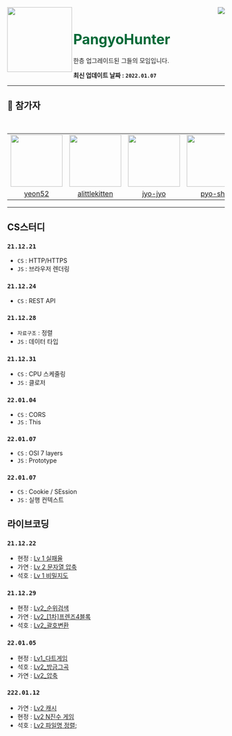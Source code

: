 <div>
  <img align="left" src="https://user-images.githubusercontent.com/14370441/147059429-eb855fb1-fd64-47af-b0d4-66e909b6ee3b.png" width="150"/>
  <div align="right">
    <a align="right" href="https://github.com/BoostUpStudy/Notice">
      <img src="https://hits.seeyoufarm.com/api/count/incr/badge.svg?url=https://github.com/BoostUpStudy/PangyoHunter&count_bg=%233D61C8&title_bg=%23555555&icon=&icon_color=%23E7E7E7&title=hits&edge_flat=false"/>
    </a>
    <h1 align="left">
      <font align="left" size="6" color="#006937"> PangyoHunter</font>
    </h1>
    <p align="left">
      한층 업그레이드된 그들의 모임입니다.
    </p>
  </div>
</div>

**최신 업데이트 날짜 : `2022.01.07`**

---
## 📖 참가자

<br>
<table align="center">
  <tr>
    <td>
      <a href="https://github.com/yeon52">
        <img src="https://avatars.githubusercontent.com/yeon52" width="120"/>
      </a>
    </td>
    <td>
      <a href="https://github.com/alittlekitten">
        <img src="https://avatars.githubusercontent.com/alittlekitten" width="120"/>
      </a>
    </td>
    <td>
      <a href="https://github.com/jyo-jyo">
        <img src="https://avatars.githubusercontent.com/jyo-jyo" width="120"/>
      </a>
    </td>
    <td>
      <a href="https://github.com/pyo-sh">
        <img src="https://avatars.githubusercontent.com/pyo-sh" width="120"/>
      </a>
    </td>
  </tr>
  <tr>
    <td align="center">
      <a href="https://github.com/yeon52">
        yeon52
      </a>
    </td>
    <td align="center">
      <a href="https://github.com/alittlekitten">
        alittlekitten
      </a>
    </td>
    <td align="center">
      <a href="https://github.com/jyo-jyo">
        jyo-jyo
      </a>
    </td>
    <td align="center">
      <a href="https://github.com/pyo-sh">
        pyo-sh
      </a>
    </td>
  </tr>
</table>

---
## CS스터디

### `21.12.21`

- `CS` : HTTP/HTTPS
- `JS` : 브라우저 렌더링

### `21.12.24`

- `CS` : REST API

### `21.12.28`

- `자료구조` : 정렬
- `JS` : 데이터 타입

### `21.12.31`

- `CS` : CPU 스케줄링
- `JS` : 클로저

### `22.01.04`

- `CS` : CORS
- `JS` : This

### `22.01.07`

- `CS` : OSI 7 layers
- `JS` : Prototype

### `22.01.07`

- `CS` : Cookie / SEssion
- `JS` : 실행 컨텍스트

## 라이브코딩

### `21.12.22`

- 현정 : [Lv 1 실패율](https://github.com/BoostUpStudy/PangyoHunter/blob/main/LiveCoding/jyo-jyo/211222_Lv1_%EC%8B%A4%ED%8C%A8%EC%9C%A8.js)
- 가연 : [Lv 2 문자열 압축](https://github.com/BoostUpStudy/PangyoHunter/blob/main/LiveCoding/yeon52/211222_Lv2_%EB%AC%B8%EC%9E%90%EC%97%B4%EC%95%95%EC%B6%95.js)
- 석호 : [Lv 1 비밀지도](https://github.com/BoostUpStudy/PangyoHunter/blob/main/LiveCoding/alittlekitten/211222_Lv1_%EB%B9%84%EB%B0%80%EC%A7%80%EB%8F%84.js)

### `21.12.29`

- 현정 : [Lv2_순위검색](https://github.com/BoostUpStudy/PangyoHunter/blob/main/LiveCoding/jyo-jyo/211229_Lv2_%EC%88%9C%EC%9C%84%EA%B2%80%EC%83%89.js)
- 가연 : [Lv2_[1차]프렌즈4블록](https://github.com/BoostUpStudy/PangyoHunter/blob/main/LiveCoding/yeon52/211229_Lv2_%5B1%EC%B0%A8%5D%ED%94%84%EB%A0%8C%EC%A6%884%EB%B8%94%EB%A1%9D.py)
- 석호 : [Lv2_괄호변환](https://github.com/BoostUpStudy/PangyoHunter/blob/main/LiveCoding/alittlekitten/211229_Lv2_%EA%B4%84%ED%98%B8%EB%B3%80%ED%99%98.cpp)

### `22.01.05`

- 현정 : [Lv1_다트게임](https://github.com/BoostUpStudy/PangyoHunter/blob/main/LiveCoding/jyo-jyo/220105_Lv2_%5B1%EC%B0%A8%5D%EB%8B%A4%ED%8A%B8%EA%B2%8C%EC%9E%84.js)
- 석호 : [Lv2_방금그곡](https://github.com/BoostUpStudy/PangyoHunter/blob/main/LiveCoding/alittlekitten/220105_lv2_%EB%B0%A9%EA%B8%88%EA%B7%B8%EA%B3%A1.cpp)
- 가연 : [Lv2_압축]()

### `222.01.12`

- 가연 : [Lv2 캐시](https://github.com/BoostUpStudy/PangyoHunter/blob/main/LiveCoding/yeon52/220113_Lv2_%5B1%EC%B0%A8%5D%EC%BA%90%EC%8B%9C.js)
- 현정 : [Lv2 N진수 게임](https://github.com/BoostUpStudy/PangyoHunter/blob/main/LiveCoding/jyo-jyo/220112_Lv2_%5B3%EC%B0%A8%5Dn%EB%B2%88%EC%A7%B8%20%EA%B2%8C%EC%9E%84.js)
- 석호 : [Lv2 파일명 정렬](https://github.com/BoostUpStudy/PangyoHunter/blob/main/LiveCoding/alittlekitten/220112_Lv2_%ED%8C%8C%EC%9D%BC%EB%AA%85%EC%A0%95%EB%A0%AC.js);
